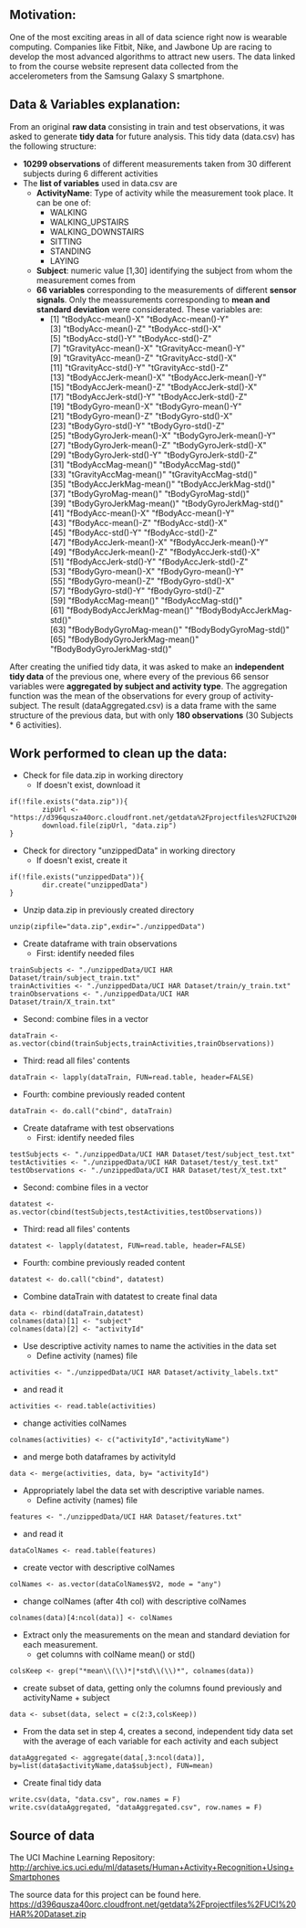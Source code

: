## Motivation:
One of the most exciting areas in all of data science right now is wearable computing. Companies like Fitbit, Nike, and Jawbone Up are racing to develop the most advanced algorithms to attract new users. The data linked to from the course website represent data collected from the accelerometers from the Samsung Galaxy S smartphone.

## Data & Variables explanation:
From an original **raw data** consisting in train and test observations, it was asked to generate **tidy data** for future analysis. This tidy data (data.csv) has the following structure:

- **10299 observations** of different measurements taken from 30 different subjects during 6 different activities
- The **list of variables** used in data.csv are
  - **ActivityName**: Type of activity while the measurement took place. It can be one of:
    - WALKING            
    - WALKING_UPSTAIRS   
    - WALKING_DOWNSTAIRS 
    - SITTING            
    - STANDING           
    - LAYING
  - **Subject**: numeric value [1,30] identifying the subject from whom the measurement comes from
  - **66 variables** corresponding to the measurements of different **sensor signals**. Only the meassurements corresponding to **mean and standard deviation** were considerated. These variables are:
    -  [1] "tBodyAcc-mean()-X"           "tBodyAcc-mean()-Y"          
 [3] "tBodyAcc-mean()-Z"           "tBodyAcc-std()-X"           
 [5] "tBodyAcc-std()-Y"            "tBodyAcc-std()-Z"           
 [7] "tGravityAcc-mean()-X"        "tGravityAcc-mean()-Y"       
 [9] "tGravityAcc-mean()-Z"        "tGravityAcc-std()-X"        
[11] "tGravityAcc-std()-Y"         "tGravityAcc-std()-Z"        
[13] "tBodyAccJerk-mean()-X"       "tBodyAccJerk-mean()-Y"      
[15] "tBodyAccJerk-mean()-Z"       "tBodyAccJerk-std()-X"       
[17] "tBodyAccJerk-std()-Y"        "tBodyAccJerk-std()-Z"       
[19] "tBodyGyro-mean()-X"          "tBodyGyro-mean()-Y"         
[21] "tBodyGyro-mean()-Z"          "tBodyGyro-std()-X"          
[23] "tBodyGyro-std()-Y"           "tBodyGyro-std()-Z"          
[25] "tBodyGyroJerk-mean()-X"      "tBodyGyroJerk-mean()-Y"     
[27] "tBodyGyroJerk-mean()-Z"      "tBodyGyroJerk-std()-X"      
[29] "tBodyGyroJerk-std()-Y"       "tBodyGyroJerk-std()-Z"      
[31] "tBodyAccMag-mean()"          "tBodyAccMag-std()"          
[33] "tGravityAccMag-mean()"       "tGravityAccMag-std()"       
[35] "tBodyAccJerkMag-mean()"      "tBodyAccJerkMag-std()"      
[37] "tBodyGyroMag-mean()"         "tBodyGyroMag-std()"         
[39] "tBodyGyroJerkMag-mean()"     "tBodyGyroJerkMag-std()"     
[41] "fBodyAcc-mean()-X"           "fBodyAcc-mean()-Y"          
[43] "fBodyAcc-mean()-Z"           "fBodyAcc-std()-X"           
[45] "fBodyAcc-std()-Y"            "fBodyAcc-std()-Z"           
[47] "fBodyAccJerk-mean()-X"       "fBodyAccJerk-mean()-Y"      
[49] "fBodyAccJerk-mean()-Z"       "fBodyAccJerk-std()-X"       
[51] "fBodyAccJerk-std()-Y"        "fBodyAccJerk-std()-Z"       
[53] "fBodyGyro-mean()-X"          "fBodyGyro-mean()-Y"         
[55] "fBodyGyro-mean()-Z"          "fBodyGyro-std()-X"          
[57] "fBodyGyro-std()-Y"           "fBodyGyro-std()-Z"          
[59] "fBodyAccMag-mean()"          "fBodyAccMag-std()"          
[61] "fBodyBodyAccJerkMag-mean()"  "fBodyBodyAccJerkMag-std()"  
[63] "fBodyBodyGyroMag-mean()"     "fBodyBodyGyroMag-std()"     
[65] "fBodyBodyGyroJerkMag-mean()" "fBodyBodyGyroJerkMag-std()"

After creating the unified tidy data, it was asked to make an **independent tidy data** of the previous one, where every of the previous 66 sensor variables were **aggregated by subject and activity type**. The aggregation function was the mean of the observations for every group of activity-subject. The result (dataAggregated.csv) is a data frame with the same structure of the previous data, but with only **180 observations** (30 Subjects * 6 activities).

## Work performed to clean up the data:

- Check for file data.zip in working directory
  - If doesn't exist, download it
```
if(!file.exists("data.zip")){
        zipUrl <- "https://d396qusza40orc.cloudfront.net/getdata%2Fprojectfiles%2FUCI%20HAR%20Dataset.zip"
        download.file(zipUrl, "data.zip")
}
```

- Check for directory "unzippedData" in working directory
  - If doesn't exist, create it
```
if(!file.exists("unzippedData")){
        dir.create("unzippedData")
}
```

- Unzip data.zip in previously created directory
```
unzip(zipfile="data.zip",exdir="./unzippedData")
```

- Create dataframe with train observations 
  - First: identify needed files
```
trainSubjects <- "./unzippedData/UCI HAR Dataset/train/subject_train.txt"
trainActivities <- "./unzippedData/UCI HAR Dataset/train/y_train.txt"
trainObservations <- "./unzippedData/UCI HAR Dataset/train/X_train.txt"
```

  - Second: combine files in a vector
```
dataTrain <- as.vector(cbind(trainSubjects,trainActivities,trainObservations))
```
  - Third: read all files' contents  
```
dataTrain <- lapply(dataTrain, FUN=read.table, header=FALSE)
```
  - Fourth: combine previously readed content 
```
dataTrain <- do.call("cbind", dataTrain)
```

- Create dataframe with test observations 
  - First: identify needed files
```
testSubjects <- "./unzippedData/UCI HAR Dataset/test/subject_test.txt"
testActivities <- "./unzippedData/UCI HAR Dataset/test/y_test.txt"
testObservations <- "./unzippedData/UCI HAR Dataset/test/X_test.txt"
```
 - Second: combine files in a vector
```
datatest <- as.vector(cbind(testSubjects,testActivities,testObservations))
```
 - Third: read all files' contents   
```
datatest <- lapply(datatest, FUN=read.table, header=FALSE)
```
- Fourth: combine previously readed content 
```
datatest <- do.call("cbind", datatest)
```
- Combine dataTrain with datatest to create final data
```
data <- rbind(dataTrain,datatest)
colnames(data)[1] <- "subject"
colnames(data)[2] <- "activityId"
```
- Use descriptive activity names to name the activities in the data set
  - Define activity (names) file
```
activities <- "./unzippedData/UCI HAR Dataset/activity_labels.txt"
```
  - and read it
```
activities <- read.table(activities)
```
  - change activities colNames
```
colnames(activities) <- c("activityId","activityName")
```
  - and merge both dataframes by activityId
```
data <- merge(activities, data, by= "activityId")
```
- Appropriately label the data set with descriptive variable names.
  - Define activity (names) file
```
features <- "./unzippedData/UCI HAR Dataset/features.txt"
```
  - and read it
```
dataColNames <- read.table(features)
```
  - create vector with descriptive colNames
```
colNames <- as.vector(dataColNames$V2, mode = "any")
```
  - change colNames (after 4th col) with descriptive colNames
```
colnames(data)[4:ncol(data)] <- colNames
```

- Extract only the measurements on the mean and standard deviation for each measurement.
  - get columns with colName mean() or std()
```
colsKeep <- grep("*mean\\(\\)*|*std\\(\\)*", colnames(data))
```

  - create subset of data, getting only the columns found previously and activityName + subject
```
data <- subset(data, select = c(2:3,colsKeep))
```
- From the data set in step 4, creates a second, independent tidy data set with the average of each variable for each activity and each subject
```
dataAggregated <- aggregate(data[,3:ncol(data)], by=list(data$activityName,data$subject), FUN=mean)
```
- Create final tidy data
```
write.csv(data, "data.csv", row.names = F)
write.csv(dataAggregated, "dataAggregated.csv", row.names = F)
```

## Source of data

The UCI Machine Learning Repository:
http://archive.ics.uci.edu/ml/datasets/Human+Activity+Recognition+Using+Smartphones

The source data for this project can be found here.
https://d396qusza40orc.cloudfront.net/getdata%2Fprojectfiles%2FUCI%20HAR%20Dataset.zip

